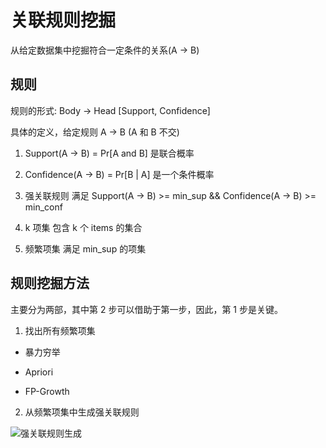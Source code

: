 # 关联规则挖掘

从给定数据集中挖掘符合一定条件的关系(A -> B)

## 规则
规则的形式:
Body -> Head [Support, Confidence]

具体的定义，给定规则 A -> B (A 和 B 不交)
1. Support(A -> B) = Pr[A and B] 是联合概率
2. Confidence(A -> B) = Pr[B | A] 是一个条件概率

1. 强关联规则
满足 Support(A -> B) >= min_sup && Confidence(A -> B) >= min_conf

2. k 项集
包含 k 个 items 的集合

3. 频繁项集
满足 min_sup 的项集
 
## 规则挖掘方法

主要分为两部，其中第 2 步可以借助于第一步，因此，第 1 步是关键。

1. 找出所有频繁项集

- 暴力穷举
    
- Apriori

- FP-Growth

2. 从频繁项集中生成强关联规则

![强关联规则生成](https://tva1.sinaimg.cn/large/007S8ZIlgy1ge6ylznkegj31wg0kemyj.jpg)